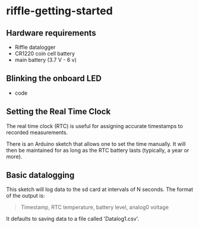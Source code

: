 # riffle-getting-started

## Hardware requirements

- Riffle datalogger
- CR1220 coin cell battery
- main battery (3.7 V - 6 v)

## Blinking the onboard LED 

- code

## Setting the Real Time Clock

The real time clock (RTC) is useful for assigning accurate timestamps to recorded measurements.
 
There is an Arduino sketch that allows one to set the time manually.  It will then be maintained for as long as the RTC battery lasts (typically, a year or more). 

## Basic datalogging

This sketch will log data to the sd card at intervals of N seconds.  The format of the output is:


> Timestamp, RTC temperature, battery level, analog0 voltage

It defaults to saving data to a file called 'Datalog1.csv'.



